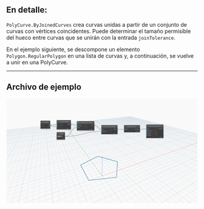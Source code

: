 <!--- Autodesk.DesignScript.Geometry.PolyCurve.ByJoinedCurves(curves, joinTolerance, trimCurves, trimLength) --->
<!--- NHC5UY7UTB4NA5X3EXEIVOE3EOF7CFAXOVVAHYJ7ZSKC76OLPPYA --->
## En detalle:
`PolyCurve.ByJoinedCurves` crea curvas unidas a partir de un conjunto de curvas con vértices coincidentes. Puede determinar el tamaño permisible del hueco entre curvas que se unirán con la entrada `joinTolerance`.

En el ejemplo siguiente, se descompone un elemento `Polygon.RegularPolygon` en una lista de curvas y, a continuación, se vuelve a unir en una PolyCurve.
___
## Archivo de ejemplo

![PolyCurve.ByJoinedCurves](./NHC5UY7UTB4NA5X3EXEIVOE3EOF7CFAXOVVAHYJ7ZSKC76OLPPYA_img.jpg)
